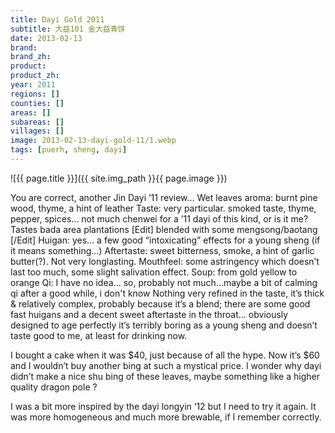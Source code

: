 ```yaml
---
title: Dayi Gold 2011
subtitle: 大益101 金大益青饼
date: 2013-02-13
brand: 
brand_zh: 
product: 
product_zh: 
year: 2011
regions: []
counties: []
areas: []
subareas: []
villages: []
image: 2013-02-13-dayi-gold-11/1.webp
tags: [puerh, sheng, dayi]
---
```


![{{ page.title }}]({{ site.img_path }}{{ page.image }})

You are correct, another Jin Dayi ’11 review…
Wet leaves aroma: burnt pine wood, thyme, a hint of leather
Taste: very particular. smoked taste, thyme, pepper, spices... not much chenwei for a ’11 dayi of this kind, or is it me? Tastes bada area plantations [Edit] blended with some mengsong/baotang [/Edit]
Huigan: yes… a few good “intoxicating” effects for a young sheng (if it means something...)
Aftertaste: sweet bitterness, smoke, a hint of garlic butter(?). Not very longlasting.
Mouthfeel: some astringency which doesn’t last too much, some slight salivation effect.
Soup: from gold yellow to orange
Qi: I have no idea… so, probably not much...maybe a bit of calming qi after a good while, i don't know
Nothing very refined in the taste, it’s thick & relatively complex, probably because it’s a blend; there are some good fast huigans and a decent sweet aftertaste in the throat… obviously designed to age perfectly it’s terribly boring as a young sheng and doesn’t taste good to me, at least for drinking now.

I bought a cake when it was $40, just because of all the hype. Now it’s $60 and I wouldn’t buy another bing at such a mystical price. I wonder why dayi didn’t make a nice shu bing of these leaves, maybe something like a higher quality dragon pole ?

I was a bit more inspired by the dayi longyin ‘12 but I need to try it again. It was more homogeneous and much more brewable, if I remember correctly.